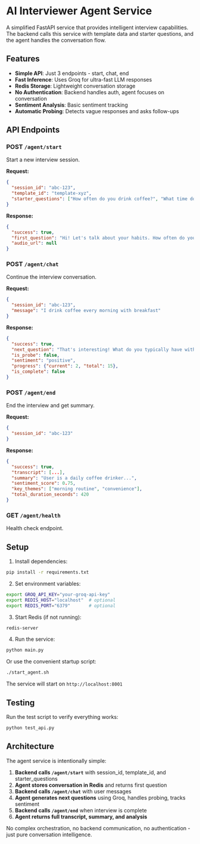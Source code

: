 # AI Interviewer Agent Service

A simplified FastAPI service that provides intelligent interview capabilities. The backend calls this service with template data and starter questions, and the agent handles the conversation flow.

## Features

- **Simple API**: Just 3 endpoints - start, chat, end
- **Fast Inference**: Uses Groq for ultra-fast LLM responses
- **Redis Storage**: Lightweight conversation storage
- **No Authentication**: Backend handles auth, agent focuses on conversation
- **Sentiment Analysis**: Basic sentiment tracking
- **Automatic Probing**: Detects vague responses and asks follow-ups

## API Endpoints

### POST `/agent/start`
Start a new interview session.

**Request:**
```json
{
  "session_id": "abc-123",
  "template_id": "template-xyz", 
  "starter_questions": ["How often do you drink coffee?", "What time do you prefer?"]
}
```

**Response:**
```json
{
  "success": true,
  "first_question": "Hi! Let's talk about your habits. How often do you drink coffee?",
  "audio_url": null
}
```

### POST `/agent/chat`
Continue the interview conversation.

**Request:**
```json
{
  "session_id": "abc-123",
  "message": "I drink coffee every morning with breakfast"
}
```

**Response:**
```json
{
  "success": true,
  "next_question": "That's interesting! What do you typically have with your coffee?",
  "is_probe": false,
  "sentiment": "positive",
  "progress": {"current": 2, "total": 15},
  "is_complete": false
}
```

### POST `/agent/end`
End the interview and get summary.

**Request:**
```json
{
  "session_id": "abc-123"
}
```

**Response:**
```json
{
  "success": true,
  "transcript": [...],
  "summary": "User is a daily coffee drinker...",
  "sentiment_score": 0.75,
  "key_themes": ["morning routine", "convenience"],
  "total_duration_seconds": 420
}
```

### GET `/agent/health`
Health check endpoint.

## Setup

1. Install dependencies:
```bash
pip install -r requirements.txt
```

2. Set environment variables:
```bash
export GROQ_API_KEY="your-groq-api-key"
export REDIS_HOST="localhost"  # optional
export REDIS_PORT="6379"       # optional
```

3. Start Redis (if not running):
```bash
redis-server
```

4. Run the service:
```bash
python main.py
```

Or use the convenient startup script:
```bash
./start_agent.sh
```

The service will start on `http://localhost:8001`

## Testing

Run the test script to verify everything works:
```bash
python test_api.py
```

## Architecture

The agent service is intentionally simple:

1. **Backend calls `/agent/start`** with session_id, template_id, and starter_questions
2. **Agent stores conversation in Redis** and returns first question
3. **Backend calls `/agent/chat`** with user messages
4. **Agent generates next questions** using Groq, handles probing, tracks sentiment
5. **Backend calls `/agent/end`** when interview is complete
6. **Agent returns full transcript, summary, and analysis**

No complex orchestration, no backend communication, no authentication - just pure conversation intelligence.
